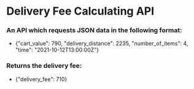 # Delivery Fee Calculating API

### An API which requests JSON data in the following format:
- {"cart_value": 790, "delivery_distance": 2235, "number_of_items": 4, "time": "2021-10-12T13:00:00Z"}

### Returns the delivery fee:
- {"delivery_fee": 710}

